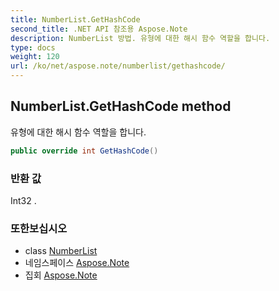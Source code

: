 ```yaml
---
title: NumberList.GetHashCode
second_title: .NET API 참조용 Aspose.Note
description: NumberList 방법. 유형에 대한 해시 함수 역할을 합니다.
type: docs
weight: 120
url: /ko/net/aspose.note/numberlist/gethashcode/
---
```

## NumberList.GetHashCode method

유형에 대한 해시 함수 역할을 합니다.

```csharp
public override int GetHashCode()
```

### 반환 값

Int32 .

### 또한보십시오

* class [NumberList](../)
* 네임스페이스 [Aspose.Note](../../numberlist/)
* 집회 [Aspose.Note](../../../)


